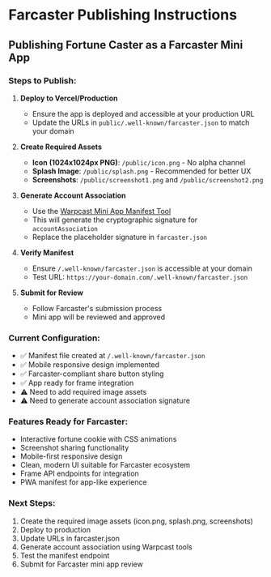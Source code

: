 # Farcaster Publishing Instructions

## Publishing Fortune Caster as a Farcaster Mini App

### Steps to Publish:

1. **Deploy to Vercel/Production**
   - Ensure the app is deployed and accessible at your production URL
   - Update the URLs in `public/.well-known/farcaster.json` to match your domain

2. **Create Required Assets**
   - **Icon (1024x1024px PNG)**: `/public/icon.png` - No alpha channel
   - **Splash Image**: `/public/splash.png` - Recommended for better UX
   - **Screenshots**: `/public/screenshot1.png` and `/public/screenshot2.png`

3. **Generate Account Association**
   - Use the [Warpcast Mini App Manifest Tool](https://warpcast.com/~/developers/mini-apps) 
   - This will generate the cryptographic signature for `accountAssociation`
   - Replace the placeholder signature in `farcaster.json`

4. **Verify Manifest**
   - Ensure `/.well-known/farcaster.json` is accessible at your domain
   - Test URL: `https://your-domain.com/.well-known/farcaster.json`

5. **Submit for Review**
   - Follow Farcaster's submission process
   - Mini app will be reviewed and approved

### Current Configuration:

- ✅ Manifest file created at `/.well-known/farcaster.json`
- ✅ Mobile responsive design implemented
- ✅ Farcaster-compliant share button styling
- ✅ App ready for frame integration
- ⚠️ Need to add required image assets
- ⚠️ Need to generate account association signature

### Features Ready for Farcaster:

- Interactive fortune cookie with CSS animations
- Screenshot sharing functionality
- Mobile-first responsive design
- Clean, modern UI suitable for Farcaster ecosystem
- Frame API endpoints for integration
- PWA manifest for app-like experience

### Next Steps:

1. Create the required image assets (icon.png, splash.png, screenshots)
2. Deploy to production
3. Update URLs in farcaster.json
4. Generate account association using Warpcast tools
5. Test the manifest endpoint
6. Submit for Farcaster mini app review